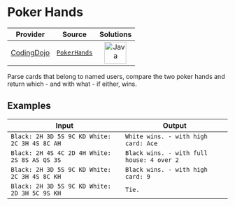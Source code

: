 # Poker Hands

<!-- INFO TABLE BEGIN -->

| Provider                                            | Source                                                 | Solutions                                                                                                                                    |
| :-------------------------------------------------: | :----------------------------------------------------: | :------------------------------------------------------------------------------------------------------------------------------------------: |
| [CodingDojo](../../../docs/providers/CodingDojo.md) | [`PokerHands`](https://codingdojo.org/kata/PokerHands) | [<img src="https://res.cloudinary.com/rascaltwo/image/upload/v1631924076/java_un8ru7.svg" alt="Java" title="Java" width="50" />](solve.java) |

<!-- INFO TABLE END -->

Parse cards that belong to named users, compare the two poker hands and return which - and with what - if either, wins.

## Examples

| Input                                         | Output                                    |
| --------------------------------------------- | ----------------------------------------- |
| `Black: 2H 3D 5S 9C KD White: 2C 3H 4S 8C AH` | `White wins. - with high card: Ace`       |
| `Black: 2H 4S 4C 2D 4H White: 2S 8S AS QS 3S` | `Black wins. - with full house: 4 over 2` |
| `Black: 2H 3D 5S 9C KD White: 2C 3H 4S 8C KH` | `Black wins. - with high card: 9`         |
| `Black: 2H 3D 5S 9C KD White: 2D 3H 5C 9S KH` | `Tie.`                                    |
